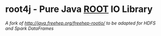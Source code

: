 # root4j - Pure Java [ROOT](https://root.cern.ch/) IO Library
*A fork of http://java.freehep.org/freehep-rootio/ to be adapted for HDFS and Spark DataFrames*
